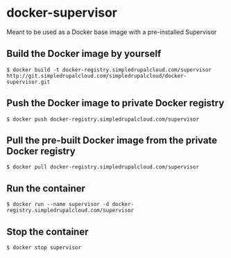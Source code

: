 docker-supervisor
=================

Meant to be used as a Docker base image with a pre-installed Supervisor

Build the Docker image by yourself
----------------------------------

    $ docker build -t docker-registry.simpledrupalcloud.com/supervisor http://git.simpledrupalcloud.com/simpledrupalcloud/docker-supervisor.git

Push the Docker image to private Docker registry
------------------------------------------------

    $ docker push docker-registry.simpledrupalcloud.com/supervisor

Pull the pre-built Docker image from the private Docker registry
----------------------------------------------------------------

    $ docker pull docker-registry.simpledrupalcloud.com/supervisor

Run the container
-----------------

    $ docker run --name supervisor -d docker-registry.simpledrupalcloud.com/supervisor

Stop the container
------------------

    $ docker stop supervisor

